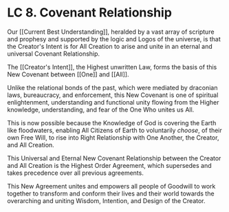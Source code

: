 # LC 8. Covenant Relationship

Our [[Current Best Understanding]], heralded by a vast array of scripture and prophesy and supported by the logic and Logos of the universe, is that the Creator's Intent is for All Creation to arise and unite in an eternal and universal Covenant Relationship. 

The [[Creator's Intent]], the Highest unwritten Law, forms the basis of this New Covenant between [[One]] and [[All]]. 

Unlike the relational bonds of the past, which were mediated by draconian laws, bureaucracy, and enforcement, this New Covenant is one of spiritual enlightenment, understanding and functional unity flowing from the Higher knowledge, understanding, and fear of the One Who unites us All. 

This is now possible because the Knowledge of God is covering the Earth like floodwaters, enabling All Citizens of Earth to voluntarily *choose*, of their own Free Will, to rise into Right Relationship with One Another, the Creator, and All Creation. 

This Universal and Eternal New Covenant Relationship between the Creator and All Creation is the Highest Order Agreement, which supersedes and takes precedence over all previous agreements. 

This New Agreement unites and empowers all people of Goodwill to work together to transform and conform their lives and their world towards the overarching and uniting Wisdom, Intention, and Design of the Creator. 
